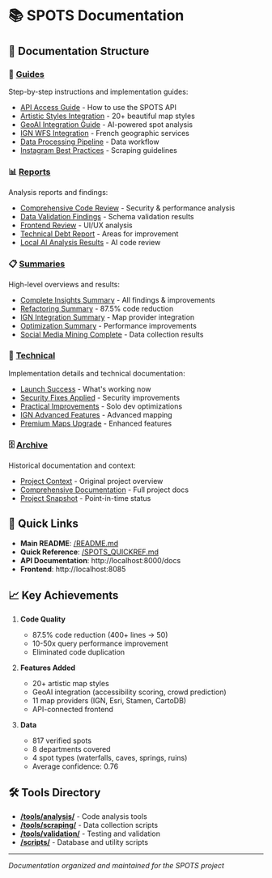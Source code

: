 # 📚 SPOTS Documentation

## 📂 Documentation Structure

### 📖 [Guides](./guides/)
Step-by-step instructions and implementation guides:
- [API Access Guide](./guides/API_ACCESS_GUIDE.md) - How to use the SPOTS API
- [Artistic Styles Integration](./guides/ARTISTIC_STYLES_INTEGRATION.md) - 20+ beautiful map styles
- [GeoAI Integration Guide](./guides/GEOAI_INTEGRATION_GUIDE.md) - AI-powered spot analysis
- [IGN WFS Integration](./guides/IGN_WFS_INTEGRATION_GUIDE.md) - French geographic services
- [Data Processing Pipeline](./guides/DATA_PROCESSING_PIPELINE.md) - Data workflow
- [Instagram Best Practices](./guides/INSTAGRAM_BEST_PRACTICES_GUIDE.md) - Scraping guidelines

### 📊 [Reports](./reports/)
Analysis reports and findings:
- [Comprehensive Code Review](./reports/COMPREHENSIVE_CODE_REVIEW.md) - Security & performance analysis
- [Data Validation Findings](./reports/DATA_VALIDATION_FINDINGS.md) - Schema validation results
- [Frontend Review](./reports/FRONTEND_REVIEW.md) - UI/UX analysis
- [Technical Debt Report](./reports/TECHNICAL_DEBT_REPORT.md) - Areas for improvement
- [Local AI Analysis Results](./reports/LOCAL_AI_ANALYSIS_RESULTS.md) - AI code review

### 📋 [Summaries](./summaries/)
High-level overviews and results:
- [Complete Insights Summary](./summaries/COMPLETE_INSIGHTS_SUMMARY.md) - All findings & improvements
- [Refactoring Summary](./summaries/REFACTORING_SUMMARY.md) - 87.5% code reduction
- [IGN Integration Summary](./summaries/IGN_INTEGRATION_SUMMARY.md) - Map provider integration
- [Optimization Summary](./summaries/OPTIMIZATION-SUMMARY.md) - Performance improvements
- [Social Media Mining Complete](./summaries/SOCIAL_MEDIA_MINING_COMPLETE.md) - Data collection results

### 🔧 [Technical](./technical/)
Implementation details and technical documentation:
- [Launch Success](./technical/LAUNCH_SUCCESS.md) - What's working now
- [Security Fixes Applied](./technical/SECURITY_FIXES_APPLIED.md) - Security improvements
- [Practical Improvements](./technical/PRACTICAL_IMPROVEMENTS.md) - Solo dev optimizations
- [IGN Advanced Features](./technical/IGN-ADVANCED-FEATURES.md) - Advanced mapping
- [Premium Maps Upgrade](./technical/PREMIUM_MAPS_UPGRADE.md) - Enhanced features

### 🗄️ [Archive](./archive/)
Historical documentation and context:
- [Project Context](./archive/PROJECT_CONTEXT.md) - Original project overview
- [Comprehensive Documentation](./archive/COMPREHENSIVE_DOCUMENTATION.md) - Full project docs
- [Project Snapshot](./archive/PROJECT-SNAPSHOT.md) - Point-in-time status

## 🚀 Quick Links

- **Main README**: [/README.md](../README.md)
- **Quick Reference**: [/SPOTS_QUICKREF.md](../SPOTS_QUICKREF.md)
- **API Documentation**: http://localhost:8000/docs
- **Frontend**: http://localhost:8085

## 📈 Key Achievements

1. **Code Quality**
   - 87.5% code reduction (400+ lines → 50)
   - 10-50x query performance improvement
   - Eliminated code duplication

2. **Features Added**
   - 20+ artistic map styles
   - GeoAI integration (accessibility scoring, crowd prediction)
   - 11 map providers (IGN, Esri, Stamen, CartoDB)
   - API-connected frontend

3. **Data**
   - 817 verified spots
   - 8 departments covered
   - 4 spot types (waterfalls, caves, springs, ruins)
   - Average confidence: 0.76

## 🛠️ Tools Directory

- **[/tools/analysis/](../tools/analysis/)** - Code analysis tools
- **[/tools/scraping/](../tools/scraping/)** - Data collection scripts
- **[/tools/validation/](../tools/validation/)** - Testing and validation
- **[/scripts/](../scripts/)** - Database and utility scripts

---

*Documentation organized and maintained for the SPOTS project*